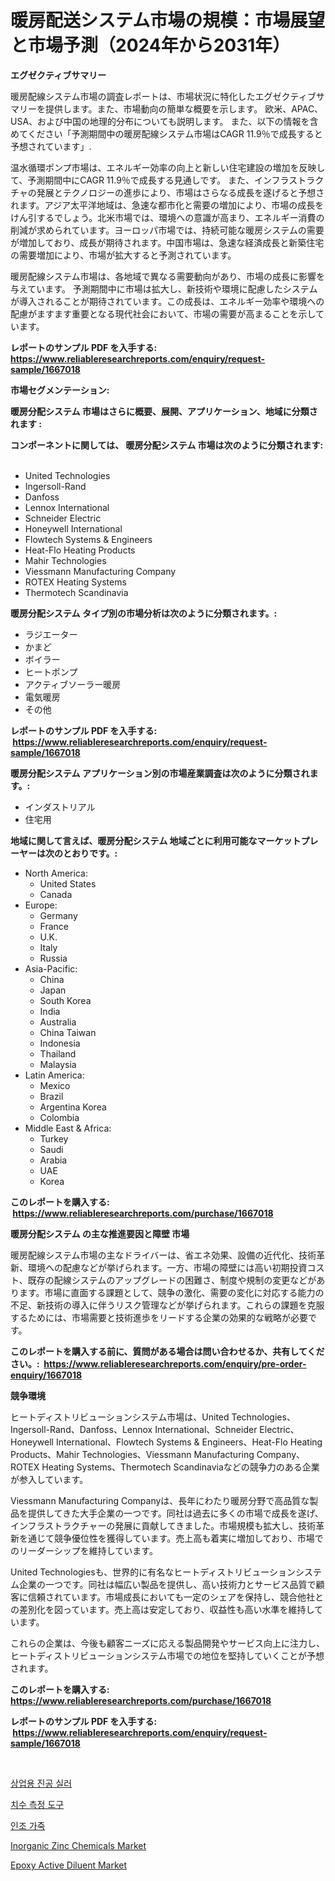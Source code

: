 <p><h1>暖房配送システム市場の規模：市場展望と市場予測（2024年から2031年）</h1></p><p><strong>エグゼクティブサマリー</strong></p>
<p><p>暖房配線システム市場の調査レポートは、市場状況に特化したエグゼクティブサマリーを提供します。また、市場動向の簡単な概要を示します。 欧米、APAC、USA、および中国の地理的分布についても説明します。 また、以下の情報を含めてください「予測期間中の暖房配線システム市場はCAGR 11.9％で成長すると予想されています」. </p><p>温水循環ポンプ市場は、エネルギー効率の向上と新しい住宅建設の増加を反映して、予測期間中にCAGR 11.9％で成長する見通しです。 また、インフラストラクチャの発展とテクノロジーの進歩により、市場はさらなる成長を遂げると予想されます。アジア太平洋地域は、急速な都市化と需要の増加により、市場の成長をけん引するでしょう。北米市場では、環境への意識が高まり、エネルギー消費の削減が求められています。ヨーロッパ市場では、持続可能な暖房システムの需要が増加しており、成長が期待されます。中国市場は、急速な経済成長と新築住宅の需要増加により、市場が拡大すると予測されています。 </p><p>暖房配線システム市場は、各地域で異なる需要動向があり、市場の成長に影響を与えています。 予測期間中に市場は拡大し、新技術や環境に配慮したシステムが導入されることが期待されています。この成長は、エネルギー効率や環境への配慮がますます重要となる現代社会において、市場の需要が高まることを示しています。</p></p>
<p><strong>レポートのサンプル PDF を入手する: <a href="https://www.reliableresearchreports.com/enquiry/request-sample/1667018">https://www.reliableresearchreports.com/enquiry/request-sample/1667018</a></strong></p>
<p><strong>市場セグメンテーション:</strong></p>
<p><strong> 暖房分配システム 市場はさらに概要、展開、アプリケーション、地域に分類されます :</strong></p>
<p><strong>コンポーネントに関しては、 暖房分配システム 市場は次のように分類されます: &nbsp;</strong></p>
<p><ul><li>United Technologies</li><li>Ingersoll-Rand</li><li>Danfoss</li><li>Lennox International</li><li>Schneider Electric</li><li>Honeywell International</li><li>Flowtech Systems & Engineers</li><li>Heat-Flo Heating Products</li><li>Mahir Technologies</li><li>Viessmann Manufacturing Company</li><li>ROTEX Heating Systems</li><li>Thermotech Scandinavia</li></ul></p>
<p><strong> 暖房分配システム タイプ別の市場分析は次のように分類されます。:</strong></p>
<p><ul><li>ラジエーター</li><li>かまど</li><li>ボイラー</li><li>ヒートポンプ</li><li>アクティブソーラー暖房</li><li>電気暖房</li><li>その他</li></ul></p>
<p><strong>レポートのサンプル PDF を入手する: &nbsp;<a href="https://www.reliableresearchreports.com/enquiry/request-sample/1667018">https://www.reliableresearchreports.com/enquiry/request-sample/1667018</a></strong></p>
<p><strong> 暖房分配システム アプリケーション別の市場産業調査は次のように分類されます。:</strong></p>
<p><ul><li>インダストリアル</li><li>住宅用</li></ul></p>
<p><strong>地域に関して言えば、暖房分配システム 地域ごとに利用可能なマーケットプレーヤーは次のとおりです。:</strong></p>
<p><ul>
    <li>
        North America:
        <ul>
            <li>United States</li>
            <li>Canada</li>
        </ul>
    </li>
    <li>
        Europe:
        <ul>
            <li>Germany</li>
            <li>France</li>
            <li>U.K.</li>
            <li>Italy</li>
            <li>Russia</li>
        </ul>
    </li>
    <li>
        Asia-Pacific:
        <ul>
            <li>China</li>
            <li>Japan</li>
            <li>South Korea</li>
            <li>India</li>
            <li>Australia</li>
            <li>China Taiwan</li>
            <li>Indonesia</li>
            <li>Thailand</li>
            <li>Malaysia</li>
        </ul>
    </li>
    <li>
        Latin America:
        <ul>
            <li>Mexico</li>
            <li>Brazil</li>
            <li>Argentina Korea</li>
            <li>Colombia</li>
        </ul>
    </li>
    <li>
        Middle East & Africa:
        <ul>
            <li>Turkey</li>
            <li>Saudi</li>
            <li>Arabia</li>
            <li>UAE</li>
            <li>Korea</li>
        </ul>
    </li>
    </ul></p>
<p><strong>このレポートを購入する: &nbsp;<a href="https://www.reliableresearchreports.com/purchase/1667018">https://www.reliableresearchreports.com/purchase/1667018</a></strong></p>
<p><strong>暖房分配システム の主な推進要因と障壁 市場</strong></p>
<p><p>暖房配線システム市場の主なドライバーは、省エネ効果、設備の近代化、技術革新、環境への配慮などが挙げられます。一方、市場の障壁には高い初期投資コスト、既存の配線システムのアップグレードの困難さ、制度や規制の変更などがあります。市場に直面する課題として、競争の激化、需要の変化に対応する能力の不足、新技術の導入に伴うリスク管理などが挙げられます。これらの課題を克服するためには、市場需要と技術進歩をリードする企業の効果的な戦略が必要です。</p></p>
<p><strong>このレポートを購入する前に、質問がある場合は問い合わせるか、共有してください。:&nbsp; <a href="https://www.reliableresearchreports.com/enquiry/pre-order-enquiry/1667018">https://www.reliableresearchreports.com/enquiry/pre-order-enquiry/1667018</a></strong></p>
<p><strong>競争環境</strong></p>
<p><p>ヒートディストリビューションシステム市場は、United Technologies、Ingersoll-Rand、Danfoss、Lennox International、Schneider Electric、Honeywell International、Flowtech Systems & Engineers、Heat-Flo Heating Products、Mahir Technologies、Viessmann Manufacturing Company、ROTEX Heating Systems、Thermotech Scandinaviaなどの競争力のある企業が参入しています。</p><p>Viessmann Manufacturing Companyは、長年にわたり暖房分野で高品質な製品を提供してきた大手企業の一つです。同社は過去に多くの市場で成長を遂げ、インフラストラクチャーの発展に貢献してきました。市場規模も拡大し、技術革新を通じて競争優位性を獲得しています。売上高も着実に増加しており、市場でのリーダーシップを維持しています。</p><p>United Technologiesも、世界的に有名なヒートディストリビューションシステム企業の一つです。同社は幅広い製品を提供し、高い技術力とサービス品質で顧客に信頼されています。市場成長においても一定のシェアを保持し、競合他社との差別化を図っています。売上高は安定しており、収益性も高い水準を維持しています。</p><p>これらの企業は、今後も顧客ニーズに応える製品開発やサービス向上に注力し、ヒートディストリビューションシステム市場での地位を堅持していくことが予想されます。</p></p>
<p><strong>このレポートを購入する: &nbsp; <a href="https://www.reliableresearchreports.com/purchase/1667018">https://www.reliableresearchreports.com/purchase/1667018</a></strong></p>
<p><strong>レポートのサンプル PDF を入手する: &nbsp;<a href="https://www.reliableresearchreports.com/enquiry/request-sample/1667018">https://www.reliableresearchreports.com/enquiry/request-sample/1667018</a></strong><strong></strong></p>
<p>&nbsp;</p>
<p><p><a href="https://medium.com/@hershelkris/%EC%83%81%EC%97%85%EC%9A%A9-%EC%A7%84%EA%B3%B5-%ED%8F%AC%EC%9E%A5%EA%B8%B0-%EC%8B%9C%EC%9E%A5-%EC%9C%A0%ED%98%95-%EC%9D%91%EC%9A%A9-%EB%B0%8F-%EC%A7%80%EB%A6%AC%EB%B3%84%EB%A1%9C-%EC%A2%85%ED%95%A9-%ED%8F%89%EA%B0%80-83be22291646">상업용 진공 실러</a></p><p><a href="https://github.com/JeromeRtyau89966/Market-Research-Report-List-1/blob/main/720513313514.md">치수 측정 도구</a></p><p><a href="https://medium.com/@costelcaramitru2022/%EC%9D%B8%EA%B3%B5-%EA%B0%80%EC%A3%BD-%EC%8B%9C%EC%9E%A5-%EB%A9%94%ED%8A%B8%EB%A6%AD%EC%8A%A4%EB%A5%BC-%ED%95%B4%EC%84%9D%ED%95%98%EA%B8%B0-%EC%8B%9C%EC%9E%A5-%EC%A0%90%EC%9C%A0%EC%9C%A8-%ED%8A%B8%EB%A0%8C%EB%93%9C-%EB%B0%8F-%EC%84%B1%EC%9E%A5-%ED%8C%A8%ED%84%B4-2b6d0e337e15">인조 가죽</a></p><p><a href="https://www.linkedin.com/pulse/global-inorganic-zinc-chemicals-market-size-trends-insights-fcekc?trackingId=t6TnpK7UWtfOd0LPy9piEQ%3D%3D">Inorganic Zinc Chemicals Market</a></p><p><a href="https://www.linkedin.com/pulse/epoxy-active-diluent-market-centers-aspects-growth-share-opportunity-aakjc?trackingId=%2FCzPc9vFy9AyssXTZ61VBg%3D%3D">Epoxy Active Diluent Market</a></p></p>